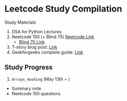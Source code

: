 # Leetcode Study Compilation

Study Materials 

1. DSA for Python Lectures 
2. Neetcode 150 (+ Blind 75) [Neetcode Link](https://neetcode.io/) 
    - [Blind 75 Link](https://leetcode.com/discuss/general-discussion/460599/blind-75-leetcode-questions)
3. T-story blog post: [Link](https://sophuu.tistory.com/112) 
4. Geekforgeeks complete guide: [Link](https://www.geeksforgeeks.org/complete-roadmap-to-learn-dsa-from-scratch/)


## Study Progress 

1. `Arrays_Hashing` (May 13th ~ )
- Summary note 
- Neetcode 150 questions 